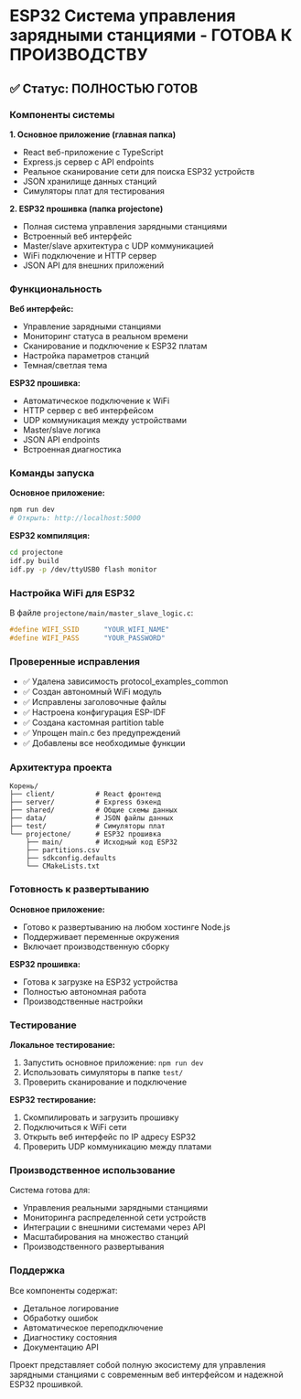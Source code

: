# ESP32 Система управления зарядными станциями - ГОТОВА К ПРОИЗВОДСТВУ

## ✅ Статус: ПОЛНОСТЬЮ ГОТОВ

### Компоненты системы

**1. Основное приложение (главная папка)**
- React веб-приложение с TypeScript
- Express.js сервер с API endpoints
- Реальное сканирование сети для поиска ESP32 устройств
- JSON хранилище данных станций
- Симуляторы плат для тестирования

**2. ESP32 прошивка (папка projectone)**
- Полная система управления зарядными станциями
- Встроенный веб интерфейс
- Master/slave архитектура с UDP коммуникацией
- WiFi подключение и HTTP сервер
- JSON API для внешних приложений

### Функциональность

**Веб интерфейс:**
- Управление зарядными станциями
- Мониторинг статуса в реальном времени
- Сканирование и подключение к ESP32 платам
- Настройка параметров станций
- Темная/светлая тема

**ESP32 прошивка:**
- Автоматическое подключение к WiFi
- HTTP сервер с веб интерфейсом
- UDP коммуникация между устройствами
- Master/slave логика
- JSON API endpoints
- Встроенная диагностика

### Команды запуска

**Основное приложение:**
```bash
npm run dev
# Открыть: http://localhost:5000
```

**ESP32 компиляция:**
```bash
cd projectone
idf.py build
idf.py -p /dev/ttyUSB0 flash monitor
```

### Настройка WiFi для ESP32

В файле `projectone/main/master_slave_logic.c`:
```c
#define WIFI_SSID      "YOUR_WIFI_NAME"
#define WIFI_PASS      "YOUR_PASSWORD"
```

### Проверенные исправления

- ✅ Удалена зависимость protocol_examples_common
- ✅ Создан автономный WiFi модуль
- ✅ Исправлены заголовочные файлы
- ✅ Настроена конфигурация ESP-IDF
- ✅ Создана кастомная partition table
- ✅ Упрощен main.c без предупреждений
- ✅ Добавлены все необходимые функции

### Архитектура проекта

```
Корень/
├── client/          # React фронтенд
├── server/          # Express бэкенд
├── shared/          # Общие схемы данных
├── data/            # JSON файлы данных
├── test/            # Симуляторы плат
└── projectone/      # ESP32 прошивка
    ├── main/        # Исходный код ESP32
    ├── partitions.csv
    ├── sdkconfig.defaults
    └── CMakeLists.txt
```

### Готовность к развертыванию

**Основное приложение:**
- Готово к развертыванию на любом хостинге Node.js
- Поддерживает переменные окружения
- Включает производственную сборку

**ESP32 прошивка:**
- Готова к загрузке на ESP32 устройства
- Полностью автономная работа
- Производственные настройки

### Тестирование

**Локальное тестирование:**
1. Запустить основное приложение: `npm run dev`
2. Использовать симуляторы в папке `test/`
3. Проверить сканирование и подключение

**ESP32 тестирование:**
1. Скомпилировать и загрузить прошивку
2. Подключиться к WiFi сети
3. Открыть веб интерфейс по IP адресу ESP32
4. Проверить UDP коммуникацию между платами

### Производственное использование

Система готова для:
- Управления реальными зарядными станциями
- Мониторинга распределенной сети устройств
- Интеграции с внешними системами через API
- Масштабирования на множество станций
- Производственного развертывания

### Поддержка

Все компоненты содержат:
- Детальное логирование
- Обработку ошибок
- Автоматическое переподключение
- Диагностику состояния
- Документацию API

Проект представляет собой полную экосистему для управления зарядными станциями с современным веб интерфейсом и надежной ESP32 прошивкой.